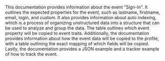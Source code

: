 This documentation provides information about the event "Sign-In". It outlines the expected properties for the event, such as lastname, firstname, email, login, and custom. It also provides information about auto indexing, which is a process of organizing unstructured data into a structure that can be used to analyze and group the data. The table outlines which event property will be copied to event traits. Additionally, the documentation provides information about how the event data will be copied to the profile, with a table outlining the exact mapping of which fields will be copied. Lastly, the documentation provides a JSON example and a tracker example of how to track the event.